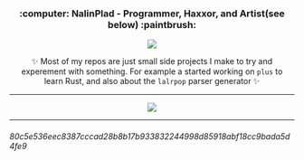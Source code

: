 
<h3 align="center">:computer: NalinPlad - Programmer, Haxxor, and Artist(see below) :paintbrush:</h3>
<p align="center">
  <img src="https://user-images.githubusercontent.com/43052612/183144184-54cb962d-f83b-4f45-968e-3927d0599d87.png">
</p>



<p align="center">
  ✨
Most of my repos are just small side projects I make to try and <br> 
experement with something. For example a started working on <code>plus</code> to  <br>
learn Rust, and also about the <code>lalrpop</code> parser generator ✨
</p>

---

<p align="center">

  <img src="https://github-readme-stats.vercel.app/api?username=NalinPlad&show_icons=true&theme=radical">
</p>

---

###### 80c5e536eec8387cccad28b8b17b933832244998d85918abf18cc9bada5d4fe9

